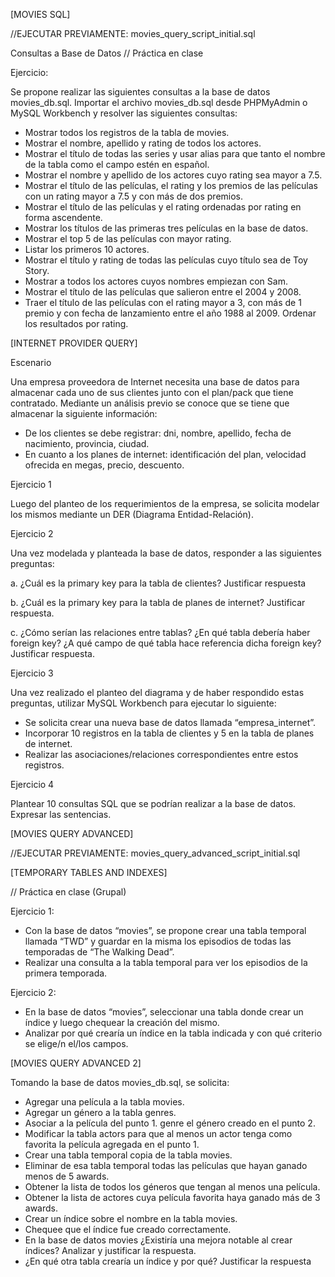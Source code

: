 [MOVIES SQL] 

//EJECUTAR PREVIAMENTE: movies_query_script_initial.sql


Consultas a Base de Datos
// Práctica en clase


Ejercicio:

Se propone realizar las siguientes consultas a la base de datos movies_db.sql.
Importar el archivo movies_db.sql desde PHPMyAdmin o MySQL Workbench y resolver las siguientes consultas:

- Mostrar todos los registros de la tabla de movies. 
- Mostrar el nombre, apellido y rating de todos los actores.
- Mostrar el título de todas las series y usar alias para que tanto el nombre de la tabla como el campo estén en español.
- Mostrar el nombre y apellido de los actores cuyo rating sea mayor a 7.5.
- Mostrar el título de las películas, el rating y los premios de las películas con un rating mayor a 7.5 y con más de dos premios.
- Mostrar el título de las películas y el rating ordenadas por rating en forma ascendente.
- Mostrar los títulos de las primeras tres películas en la base de datos.
- Mostrar el top 5 de las películas con mayor rating.
- Listar los primeros 10 actores.
- Mostrar el título y rating de todas las películas cuyo título sea de Toy Story.
- Mostrar a todos los actores cuyos nombres empiezan con Sam.
- Mostrar el título de las películas que salieron entre el 2004 y 2008.
- Traer el título de las películas con el rating mayor a 3, con más de 1 premio y con fecha de lanzamiento entre el año 1988 al 2009. Ordenar los resultados por rating.




[INTERNET PROVIDER QUERY] 


Escenario


Una empresa proveedora de Internet necesita una base de datos para almacenar cada uno de sus clientes junto con el plan/pack que tiene contratado.
Mediante un análisis previo se conoce que se tiene que almacenar la siguiente información:
- De los clientes se debe registrar: dni, nombre, apellido, fecha de nacimiento, provincia, ciudad.
- En cuanto a los planes de internet: identificación del plan, velocidad ofrecida en megas, precio, descuento.

Ejercicio 1

Luego del planteo de los requerimientos de la empresa, se solicita modelar los mismos mediante un DER (Diagrama Entidad-Relación).


Ejercicio 2 

Una vez modelada y planteada la base de datos, responder a las siguientes preguntas:

a. ¿Cuál es la primary key para la tabla de clientes? Justificar respuesta

b. ¿Cuál es la primary key para la tabla de planes de internet? Justificar respuesta.

c. ¿Cómo serían las relaciones entre tablas? ¿En qué tabla debería haber foreign key? ¿A qué campo de qué tabla hace referencia dicha foreign key? Justificar respuesta.


Ejercicio 3

Una vez realizado el planteo del diagrama y de haber respondido estas preguntas, utilizar MySQL Workbench para ejecutar lo siguiente:
- Se solicita crear una nueva base de datos llamada “empresa_internet”. 
- Incorporar 10 registros en la tabla de clientes y 5 en la tabla de planes de internet.
- Realizar las asociaciones/relaciones correspondientes entre estos registros.


Ejercicio 4

Plantear 10 consultas SQL que se podrían realizar a la base de datos. Expresar las sentencias.





[MOVIES QUERY ADVANCED]


//EJECUTAR PREVIAMENTE: movies_query_advanced_script_initial.sql




[TEMPORARY TABLES AND INDEXES]

// Práctica en clase (Grupal)

Ejercicio 1:

- Con la base de datos “movies”, se propone crear una tabla temporal llamada “TWD” y guardar en la misma los episodios de todas las temporadas de “The Walking Dead”.
- Realizar una consulta a la tabla temporal para ver los episodios de la primera temporada.


Ejercicio 2:

- En la base de datos “movies”, seleccionar una tabla donde crear un índice y luego chequear la creación del mismo. 
- Analizar por qué crearía un índice en la tabla indicada y con qué criterio se elige/n el/los campos.




[MOVIES QUERY ADVANCED 2]

Tomando la base de datos movies_db.sql, se solicita:
- Agregar una película a la tabla movies.
- Agregar un género a la tabla genres.
- Asociar a la película del punto 1. genre el género creado en el punto 2.
- Modificar la tabla actors para que al menos un actor tenga como favorita la película agregada en el punto 1.
- Crear una tabla temporal copia de la tabla movies.
- Eliminar de esa tabla temporal todas las películas que hayan ganado menos de 5 awards.
- Obtener la lista de todos los géneros que tengan al menos una película.
- Obtener la lista de actores cuya película favorita haya ganado más de 3 awards.
- Crear un índice sobre el nombre en la tabla movies.
- Chequee que el índice fue creado correctamente.
- En la base de datos movies ¿Existiría una mejora notable al crear índices? Analizar y justificar la respuesta.
- ¿En qué otra tabla crearía un índice y por qué? Justificar la respuesta
